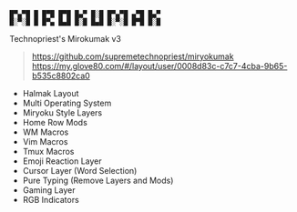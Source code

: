 ```
█▀▄▀█ █ █▀█ █▀█ █▄▀ █░█ █▀▄▀█ ▄▀█ █▄▀ 
█░▀░█ █ █▀▄ █▄█ █░█ █▄█ █░▀░█ █▀█ █░█
```

Technopriest's Mirokumak v3

> https://github.com/supremetechnopriest/miryokumak
> https://my.glove80.com/#/layout/user/0008d83c-c7c7-4cba-9b65-b535c8802ca0

- Halmak Layout
- Multi Operating System
- Miryoku Style Layers
- Home Row Mods
- WM Macros
- Vim Macros
- Tmux Macros
- Emoji Reaction Layer
- Cursor Layer (Word Selection)
- Pure Typing (Remove Layers and Mods)
- Gaming Layer
- RGB Indicators
